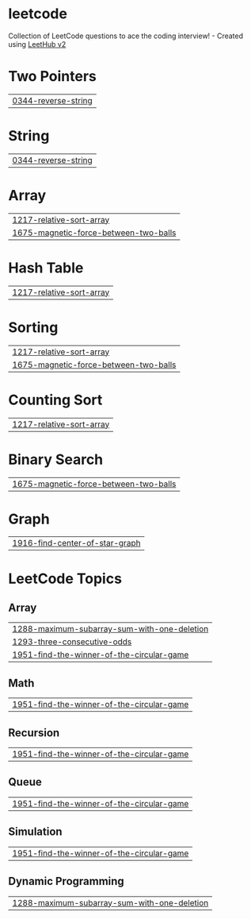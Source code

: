 # leetcode
Collection of LeetCode questions to ace the coding interview! - Created using [LeetHub v2](https://github.com/arunbhardwaj/LeetHub-2.0)


# Two Pointers
|  |
| ------- |
| [0344-reverse-string](https://github.com/KomalSing18h/leetcode/tree/master/0344-reverse-string) |
# String
|  |
| ------- |
| [0344-reverse-string](https://github.com/KomalSing18h/leetcode/tree/master/0344-reverse-string) |
# Array
|  |
| ------- |
| [1217-relative-sort-array](https://github.com/KomalSing18h/leetcode/tree/master/1217-relative-sort-array) |
| [1675-magnetic-force-between-two-balls](https://github.com/KomalSing18h/leetcode/tree/master/1675-magnetic-force-between-two-balls) |
# Hash Table
|  |
| ------- |
| [1217-relative-sort-array](https://github.com/KomalSing18h/leetcode/tree/master/1217-relative-sort-array) |
# Sorting
|  |
| ------- |
| [1217-relative-sort-array](https://github.com/KomalSing18h/leetcode/tree/master/1217-relative-sort-array) |
| [1675-magnetic-force-between-two-balls](https://github.com/KomalSing18h/leetcode/tree/master/1675-magnetic-force-between-two-balls) |
# Counting Sort
|  |
| ------- |
| [1217-relative-sort-array](https://github.com/KomalSing18h/leetcode/tree/master/1217-relative-sort-array) |
# Binary Search
|  |
| ------- |
| [1675-magnetic-force-between-two-balls](https://github.com/KomalSing18h/leetcode/tree/master/1675-magnetic-force-between-two-balls) |
# Graph
|  |
| ------- |
| [1916-find-center-of-star-graph](https://github.com/KomalSing18h/leetcode/tree/master/1916-find-center-of-star-graph) |
<!---LeetCode Topics Start-->
# LeetCode Topics
## Array
|  |
| ------- |
| [1288-maximum-subarray-sum-with-one-deletion](https://github.com/KomalSing18h/leetcode/tree/master/1288-maximum-subarray-sum-with-one-deletion) |
| [1293-three-consecutive-odds](https://github.com/KomalSing18h/leetcode/tree/master/1293-three-consecutive-odds) |
| [1951-find-the-winner-of-the-circular-game](https://github.com/KomalSing18h/leetcode/tree/master/1951-find-the-winner-of-the-circular-game) |
## Math
|  |
| ------- |
| [1951-find-the-winner-of-the-circular-game](https://github.com/KomalSing18h/leetcode/tree/master/1951-find-the-winner-of-the-circular-game) |
## Recursion
|  |
| ------- |
| [1951-find-the-winner-of-the-circular-game](https://github.com/KomalSing18h/leetcode/tree/master/1951-find-the-winner-of-the-circular-game) |
## Queue
|  |
| ------- |
| [1951-find-the-winner-of-the-circular-game](https://github.com/KomalSing18h/leetcode/tree/master/1951-find-the-winner-of-the-circular-game) |
## Simulation
|  |
| ------- |
| [1951-find-the-winner-of-the-circular-game](https://github.com/KomalSing18h/leetcode/tree/master/1951-find-the-winner-of-the-circular-game) |
## Dynamic Programming
|  |
| ------- |
| [1288-maximum-subarray-sum-with-one-deletion](https://github.com/KomalSing18h/leetcode/tree/master/1288-maximum-subarray-sum-with-one-deletion) |
<!---LeetCode Topics End-->